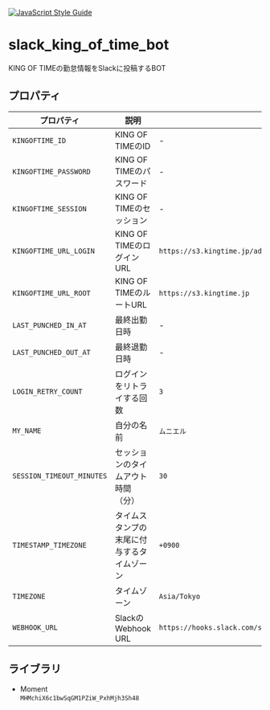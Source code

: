 [![JavaScript Style Guide](https://img.shields.io/badge/code_style-standard-brightgreen.svg)](https://standardjs.com)

# slack_king_of_time_bot
KING OF TIMEの勤怠情報をSlackに投稿するBOT

## プロパティ
|プロパティ|説明|例|
|---|---|---|
|`KINGOFTIME_ID`|KING OF TIMEのID|-|
|`KINGOFTIME_PASSWORD`|KING OF TIMEのパスワード|-|
|`KINGOFTIME_SESSION`|KING OF TIMEのセッション|-|
|`KINGOFTIME_URL_LOGIN`|KING OF TIMEのログインURL|`https://s3.kingtime.jp/admin`|
|`KINGOFTIME_URL_ROOT`|KING OF TIMEのルートURL|`https://s3.kingtime.jp`|
|`LAST_PUNCHED_IN_AT`|最終出勤日時|-|
|`LAST_PUNCHED_OUT_AT`|最終退勤日時|-|
|`LOGIN_RETRY_COUNT`|ログインをリトライする回数|`3`|
|`MY_NAME`|自分の名前|`ムニエル`|
|`SESSION_TIMEOUT_MINUTES`|セッションのタイムアウト時間（分）|`30`|
|`TIMESTAMP_TIMEZONE`|タイムスタンプの末尾に付与するタイムゾーン|`+0900`|
|`TIMEZONE`|タイムゾーン|`Asia/Tokyo`|
|`WEBHOOK_URL`|SlackのWebhook URL|`https://hooks.slack.com/services/T00000000/B00000000/XXXXXXXXXXXXXXXXXXXXXXXX`|

## ライブラリ
* Moment  
`MHMchiX6c1bwSqGM1PZiW_PxhMjh3Sh48`
